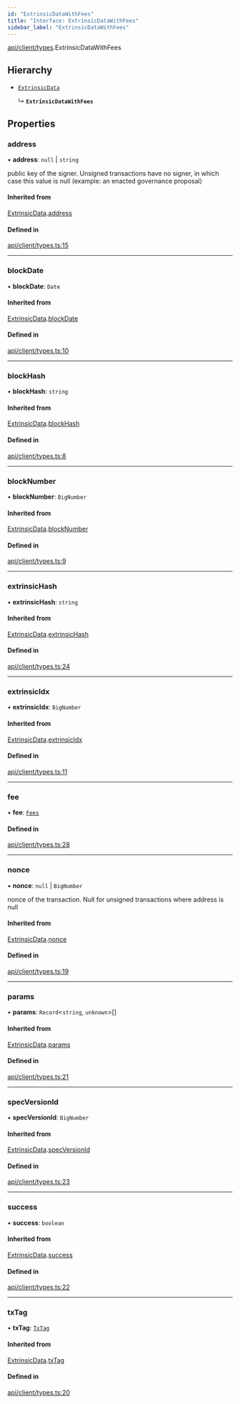 ```yaml
---
id: "ExtrinsicDataWithFees"
title: "Interface: ExtrinsicDataWithFees"
sidebar_label: "ExtrinsicDataWithFees"
---
```


[api/client/types](../../../../../modules/API/Client/Types/Types.md).ExtrinsicDataWithFees

## Hierarchy

- [`ExtrinsicData`](../ExtrinsicData/ExtrinsicData.md)

  ↳ **`ExtrinsicDataWithFees`**

## Properties

### address

• **address**: ``null`` \| `string`

public key of the signer. Unsigned transactions have no signer, in which case this value is null (example: an enacted governance proposal)

#### Inherited from

[ExtrinsicData](../ExtrinsicData/ExtrinsicData.md).[address](../ExtrinsicData/ExtrinsicData.md#address)

#### Defined in

[api/client/types.ts:15](https://github.com/PolymeshAssociation/polymesh-sdk/blob/88db4a911/src/api/client/types.ts#L15)

___

### blockDate

• **blockDate**: `Date`

#### Inherited from

[ExtrinsicData](../ExtrinsicData/ExtrinsicData.md).[blockDate](../ExtrinsicData/ExtrinsicData.md#blockdate)

#### Defined in

[api/client/types.ts:10](https://github.com/PolymeshAssociation/polymesh-sdk/blob/88db4a911/src/api/client/types.ts#L10)

___

### blockHash

• **blockHash**: `string`

#### Inherited from

[ExtrinsicData](../ExtrinsicData/ExtrinsicData.md).[blockHash](../ExtrinsicData/ExtrinsicData.md#blockhash)

#### Defined in

[api/client/types.ts:8](https://github.com/PolymeshAssociation/polymesh-sdk/blob/88db4a911/src/api/client/types.ts#L8)

___

### blockNumber

• **blockNumber**: `BigNumber`

#### Inherited from

[ExtrinsicData](../ExtrinsicData/ExtrinsicData.md).[blockNumber](../ExtrinsicData/ExtrinsicData.md#blocknumber)

#### Defined in

[api/client/types.ts:9](https://github.com/PolymeshAssociation/polymesh-sdk/blob/88db4a911/src/api/client/types.ts#L9)

___

### extrinsicHash

• **extrinsicHash**: `string`

#### Inherited from

[ExtrinsicData](../ExtrinsicData/ExtrinsicData.md).[extrinsicHash](../ExtrinsicData/ExtrinsicData.md#extrinsichash)

#### Defined in

[api/client/types.ts:24](https://github.com/PolymeshAssociation/polymesh-sdk/blob/88db4a911/src/api/client/types.ts#L24)

___

### extrinsicIdx

• **extrinsicIdx**: `BigNumber`

#### Inherited from

[ExtrinsicData](../ExtrinsicData/ExtrinsicData.md).[extrinsicIdx](../ExtrinsicData/ExtrinsicData.md#extrinsicidx)

#### Defined in

[api/client/types.ts:11](https://github.com/PolymeshAssociation/polymesh-sdk/blob/88db4a911/src/api/client/types.ts#L11)

___

### fee

• **fee**: [`Fees`](../Fees/Fees.md)

#### Defined in

[api/client/types.ts:28](https://github.com/PolymeshAssociation/polymesh-sdk/blob/88db4a911/src/api/client/types.ts#L28)

___

### nonce

• **nonce**: ``null`` \| `BigNumber`

nonce of the transaction. Null for unsigned transactions where address is null

#### Inherited from

[ExtrinsicData](../ExtrinsicData/ExtrinsicData.md).[nonce](../ExtrinsicData/ExtrinsicData.md#nonce)

#### Defined in

[api/client/types.ts:19](https://github.com/PolymeshAssociation/polymesh-sdk/blob/88db4a911/src/api/client/types.ts#L19)

___

### params

• **params**: `Record`\<`string`, `unknown`\>[]

#### Inherited from

[ExtrinsicData](../ExtrinsicData/ExtrinsicData.md).[params](../ExtrinsicData/ExtrinsicData.md#params)

#### Defined in

[api/client/types.ts:21](https://github.com/PolymeshAssociation/polymesh-sdk/blob/88db4a911/src/api/client/types.ts#L21)

___

### specVersionId

• **specVersionId**: `BigNumber`

#### Inherited from

[ExtrinsicData](../ExtrinsicData/ExtrinsicData.md).[specVersionId](../ExtrinsicData/ExtrinsicData.md#specversionid)

#### Defined in

[api/client/types.ts:23](https://github.com/PolymeshAssociation/polymesh-sdk/blob/88db4a911/src/api/client/types.ts#L23)

___

### success

• **success**: `boolean`

#### Inherited from

[ExtrinsicData](../ExtrinsicData/ExtrinsicData.md).[success](../ExtrinsicData/ExtrinsicData.md#success)

#### Defined in

[api/client/types.ts:22](https://github.com/PolymeshAssociation/polymesh-sdk/blob/88db4a911/src/api/client/types.ts#L22)

___

### txTag

• **txTag**: [`TxTag`](../../../../../modules/Generated/Types/Types.md#txtag)

#### Inherited from

[ExtrinsicData](../ExtrinsicData/ExtrinsicData.md).[txTag](../ExtrinsicData/ExtrinsicData.md#txtag)

#### Defined in

[api/client/types.ts:20](https://github.com/PolymeshAssociation/polymesh-sdk/blob/88db4a911/src/api/client/types.ts#L20)
